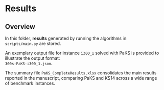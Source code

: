 # Results

## Overview

In this folder, **results** generated by running the algorithms in `scripts/main.py` are stored.

An exemplary output file for instance `i300_1` solved with PaKS is provided to illustrate the output format:  
`300s-PaKS-i300_1.json`.

The summary file `PaKS_CompleteResults.xlsx` consolidates the main results reported in the manuscript, comparing PaKS and KS14 across a wide range of benchmark instances.
